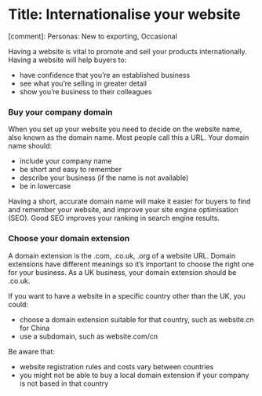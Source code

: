 # Title: Internationalise your website
[comment]: Personas: New to exporting, Occasional

Having a website is vital to promote and sell your products internationally. Having a website will help buyers to:

 - have confidence that you&rsquo;re an established business
 - see what you&rsquo;re selling in greater detail
 - show you&rsquo;re business to their colleagues


### Buy your company domain

When you set up your website you need to decide on the website name, also known as the domain name. Most people call this a URL. Your domain name should:

- include your company name
- be short and easy to remember
- describe your business (if the name is not available)
- be in lowercase

Having a short, accurate domain name will make it easier for buyers to find and remember your website, and improve your site engine optimisation (SEO). Good SEO improves your ranking in search engine results.

### Choose your domain extension

A domain extension is the .com, .co.uk, .org of a website URL. Domain extensions have different meanings so it&rsquo;s important to choose the right one for your business. As a UK business, your domain extension should be .co.uk.

If you want to have a website in a specific country other than the UK, you could: 

- choose a domain extension suitable for that country, such as website.cn for China
- use a subdomain, such as website.com/cn

Be aware that:

- website registration rules and costs vary between countries
- you might not be able to buy a local domain extension if your company is not based in that country
